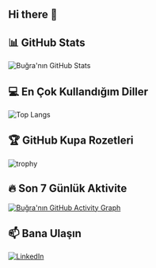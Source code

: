 ## Hi there 👋

## 📊 GitHub Stats
![Buğra'nın GitHub Stats](https://github-readme-stats.vercel.app/api?username=bugra123uysal&show_icons=true&theme=tokyonight)

## 💻 En Çok Kullandığım Diller
![Top Langs](https://github-readme-stats.vercel.app/api/top-langs/?username=bugra123uysal&layout=compact&theme=tokyonight)

## 🏆 GitHub Kupa Rozetleri
![trophy](https://github-profile-trophy.vercel.app/?username=bugra123uysal&theme=tokyonight)

## 🔥 Son 7 Günlük Aktivite
[![Buğra'nın GitHub Activity Graph](https://github-readme-activity-graph.vercel.app/graph?username=bugra123uysal&theme=tokyonight)](https://github.com/ashutosh00710/github-readme-activity-graph)

## 📫 Bana Ulaşın
[![LinkedIn](https://img.shields.io/badge/LinkedIn-blue?logo=linkedin)](https://www.linkedin.com/in/mesut-bu%C4%9Fra-uysal-16a1bb288/)

